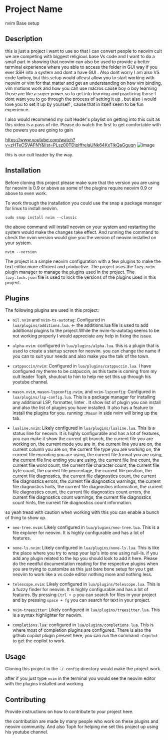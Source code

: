 # Project Name
nvim Base setup

## Description
this is just a project i want to use so that I can convert people to neovim cult we are competing with biggest religious base Vs code and I want to do a small part in showing that neovim can also be used to provide a better terminal experience where you able to access the folder in GUI way if you ever SSH into a system and dont a have GUI . Also dont worry I am also VS code fanboy, but this setup would atleast allow you to start working with neovim or vim for that matter and get an understanding on how vim binding, vim motions work and how you can use macros cause boy o boy learning those are like a super power so to get into learning and practicing those I dont want you to go through the process of setting it up , but also i would love you to set it up by yourself , cause that in itself seem to be fun experience. 

I also would recommend my cult leader's playlist on getting into this cult as this video is a pass of rite. Please do watch the first to get comfortable with the powers you are going to gain

https://www.youtube.com/watch?v=zHTeCSVAFNY&list=PLsz00TDipIffreIaUNk64KxTIkQaGguqn
![image](https://github.com/Divineleo2001/nvim/assets/63149130/95d82b87-4038-4ac5-ba8e-a6e2659a9f72)

this is our cult leader by the way.

## Installation

Before cloning this project please make sure that the version you are using for neovim is 0.9 or above as some of the plugins require neovim 0.9 or above to even work. 

To work through the installation you could use the snap a package manager for linux to install neovim. 

``` sudo snap install nvim --classic ```    

the above command will install neovim on your system and restarting the system would make the changes take effect.
And running the command to check the nvim version would give you the version of neovim installed on your system.

``` nvim --version ```

The project is a simple neovim configuration with a few plugins to make the text editor more efficient and productive. The project uses the `lazy.nvim` plugin manager to manage the plugins used in the project. The `lazy.lock.json` file is used to lock the versions of the plugins used in this project.

## Plugins

The following plugins are used in this project:

- `oil.nvim` and `nvim-ts-autotag`: Configured in `lua/plugins/additions.lua`. <- the additions.lua file is used to add additional plugins to the project.While the nvim-ts-autotag seems to be not working properly I would appreciate any help in fixing the issue.

- `alpha-nvim`: configured in `lua/plugins/alpha.lua`. this is a plugin that is used to create a startup screen for neovim. you can change the name if you can to suit your needs and also make you the talk of the town.

- `catppuccin/nvim`: Configured in `lua/plugins/catppuccin.lua`. I have configured my theme to be catpuccin, as this taste is coming from my cult leader Toph, shoutout to him to help me set this up through his youtube channel.

- `mason.nvim`, `mason-lspconfig.nvim`, and `nvim-lspconfig`: Configured in `lua/plugins/lsp-config.lua`. 
    This is a package manager for installing any additional LSP, formatter, linter . It show list of plugin you can install and also the list of plugins you have installed. It also has a feature to install the plugins for you.
    running ```:Mason``` in side nvim will bring up the tab.
- `lualine.nvim`: Likely configured in `lua/plugins/lualine.lua`. This is a status line for neovim. It is highly configurable and has a lot of features, you can make it show the current git branch, the current file you are working on, the current mode you are in, the current line you are on, the current column you are on, the current file type you are working on, the current file encoding you are using, the current file format you are using, the current file line ending you are using, the current file line count, the current file word count, the current file character count, the current file byte count, the current file percentage, the current file position, the current file diagnostics, the current file diagnostics count, the current file diagnostics errors, the current file diagnostics warnings, the current file diagnostics hints, the current file diagnostics information, the current file diagnostics count, the current file diagnostics count errors, the current file diagnostics count warnings, the current file diagnostics count hints, the current file diagnostics count information.

so yeah tread with caution when working with this you can enable a bunch of thing to show up.

- `neo-tree.nvim`: Likely configured in `lua/plugins/neo-tree.lua`. This is a file explorer for neovim. It is highly configurable and has a lot of features. 
- `none-ls.nvim`: Likely configured in `lua/plugins/none-ls.lua`. This is like the place where you try to wrap your lsp's into one using null-ls. if you add any plugin related to the lsp you should look to add it here. Please do the needful documentation reading for the respective plugins when you are trying to customize as this just bare bone setup for you t get neovim to work like a vs code editor nothing more and nothing less.
- `telescope.nvim`: Likely configured in `lua/plugins/telescope.lua`. This is a fuzzy finder for neovim. It is highly configurable and has a lot of features. By pressing `Ctrl + p` you can search for files in your project and by pressing `space + fg` you can search for text in your project. 

- `nvim-treesitter`: Likely configured in `lua/plugins/treesitter.lua`. This is a syntax highlighter for neovim.

- `completions.lua`: configured in `lua/plugins/completions.lua`. This is where most of completion plugins are configured. There is also the github copilot plugin present here, you can run the command ```:Copilot``` to get the copilot to work.

## Usage

Cloning this project in the `~/.config` directory would make the project work. 

after if you just type ```nvim``` in the terminal you would see the neovim editor with the plugins installed and working.

## Contributing

Provide instructions on how to contribute to your project here.

the contribution are made by many people who work on these plugins and neovim community. And also Toph for helping me set this project up using his youtube channel. 

